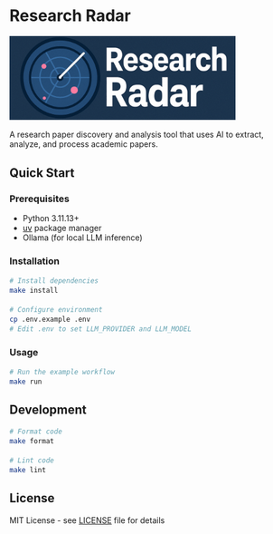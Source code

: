 # Research Radar

<img src="logo.png" alt="Research Radar Logo" width="400"/>

A research paper discovery and analysis tool that uses AI to extract, analyze, and process academic papers.

## Quick Start

### Prerequisites
- Python 3.11.13+
- [uv](https://docs.astral.sh/uv/) package manager
- Ollama (for local LLM inference)

### Installation

```bash
# Install dependencies
make install

# Configure environment
cp .env.example .env
# Edit .env to set LLM_PROVIDER and LLM_MODEL
```

### Usage

```bash
# Run the example workflow
make run
```

## Development

```bash
# Format code
make format

# Lint code
make lint
```


## License

MIT License - see [LICENSE](LICENSE) file for details
